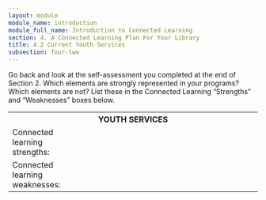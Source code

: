 ```yaml
---
layout: module
module_name: introduction
module_full_name: Introduction to Connected Learning
section: 4. A Connected Learning Plan For Your Library
title: 4.2 Current Youth Services
subsection: four-two
---
```


Go back and look at the self-assessment you completed at the end of Section 2. Which elements are strongly represented in your programs? Which elements are not? List these in the Connected Learning “Strengths” and “Weaknesses” boxes below. 

<table class="worksheet">
	<tr><th colspan="2">YOUTH SERVICES</th></tr>
	<tr><td width="25%">Connected learning strengths:</td><td></td></tr>
	<tr><td>Connected learning weaknesses:</td><td></td></tr>
</table>


